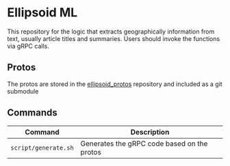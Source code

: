 # Ellipsoid ML

This repository for the logic that extracts geographically information from text, usually article titles and summaries. 
Users should invoke the functions via gRPC calls. 

## Protos

The protos are stored in the [ellipsoid_protos](https://github.com/sauleanf/ellipsoid_protos/) repository and included as a git 
submodule

## Commands

| Command | Description |
| --- | ----------- |
| `script/generate.sh` | Generates the gRPC code based on the protos |
